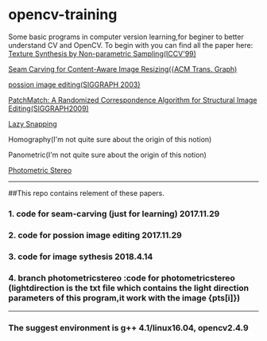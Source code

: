 
# opencv-training
Some basic programs in computer version learning,for beginer to better understand CV and OpenCV.
To begin with you can find all the paper here:
 [Texture Synthesis by Non-parametric Sampling(ICCV'99)](https://people.eecs.berkeley.edu/~efros/research/EfrosLeung.html)  
 
 [Seam Carving for Content-Aware Image Resizing({ACM Trans. Graph)](http://www.faculty.idc.ac.il/arik/SCWeb/imret/index.html)  
 
 [possion image editing(SIGGRAPH 2003)](https://dl.acm.org/citation.cfm?id=882269)  
 
[PatchMatch: A Randomized Correspondence Algorithm for Structural Image Editing(SIGGRAPH2009)](https://gfx.cs.princeton.edu/pubs/Barnes_2009_PAR/)  

 [Lazy Snapping](http://home.cse.ust.hk/~cktang/sample_pub/lazy_snapping.pdf)  
 
 Homography(I'm not quite sure about the origin of this notion)  
 
 Panometric(I'm not quite sure about the origin of this notion)  
 
 [Photometric Stereo](http://pages.cs.wisc.edu/~lizhang/courses/cs766-2008f/syllabus/10-09-shading/shading.pdf)
 
 
***
##This repo contains relement of these papers.
### 1. code for seam-carving (just for learning) 2017.11.29


### 2. code for possion image editing  2017.11.29


### 3. code for image sythesis 2018.4.14


### 4. branch photometricstereo :code for photometricstereo (lightdirection is the txt file which contains the light direction parameters of this program,it work with the image {pts[i]})  
***
### The suggest environment is g++ 4.1/linux16.04, opencv2.4.9
